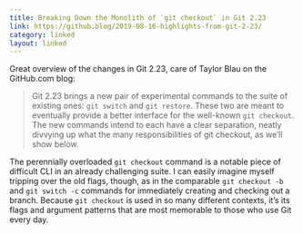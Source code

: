 ```yaml
---
title: Breaking Down the Monolith of `git checkout` in Git 2.23
link: https://github.blog/2019-08-16-highlights-from-git-2-23/
category: linked
layout: linked
---
```


Great overview of the changes in Git 2.23, care of Taylor Blau on the GitHub.com blog:

> Git 2.23 brings a new pair of experimental commands to the suite of existing ones: `git switch`
> and `git restore`. These two are meant to eventually provide a better interface for the well-known
> `git checkout`. The new commands intend to each have a clear separation, neatly divvying up what
> the many responsibilities of git checkout, as we’ll show below.

The perennially overloaded `git checkout` command is a notable piece of difficult CLI in an already
challenging suite. I can easily imagine myself tripping over the old flags, though, as in the
comparable `git checkout -b` and `git switch -c`  commands for immediately creating and checking out
a branch. Because `git checkout` is used in so many different contexts, it’s its flags and argument
patterns that are most memorable to those who use Git every day.
